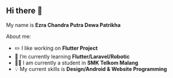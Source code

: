 ## Hi there 👋


My name is **Ezra Chandra Putra Dewa Patrikha**

About me:

- ✏️ I like working on **Flutter Project**
- 📖 I’m currently learning **Flutter/Laravel/Robotic**
- 🧑‍🎓 I am currently a student in **SMK Telkom Malang**
- 💡 My current skills is **Design/Android & Website Programming**


